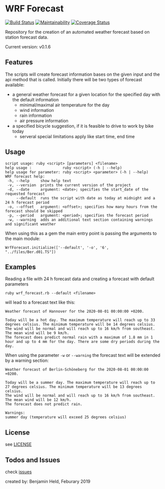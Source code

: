 # WRF Forecast
[![Build Status](https://travis-ci.org/SettRaziel/wrf_forecast.svg?branch=development)](https://travis-ci.org/SettRaziel/wrf_forecast)
[![Maintainability](https://api.codeclimate.com/v1/badges/f8e37146f91c5b3fc933/maintainability)](https://codeclimate.com/github/SettRaziel/wrf_forecast/maintainability)
[![Coverage Status](https://coveralls.io/repos/github/SettRaziel/wrf_forecast/badge.svg)](https://coveralls.io/github/SettRaziel/wrf_forecast)

Repository for the creation of an automated weather forecast based on station forecast data.

Current version: v0.1.6

## Features
The scripts will create forecast information bases on the given input and the api method that is called.
Initially there will be two types of forecast available:
  * a general weather forecast for a given location for the specified day with the default information
    * minimal/maximal air temperature for the day
    * wind information
    * rain information
    * air pressure information
  * a specified bicycle suggestion, if it is feasible to drive to work by bike today
    * serveral special limitations apply like start time, end time

## Usage
```
script usage: ruby <script> [parameters] <filename>
help usage :              ruby <script> (-h | --help)
help usage for parameter: ruby <script> <parameter> (-h | --help)
WRF forecast help:
 -h, --help     show help text
 -v, --version  prints the current version of the project
 -d, --date     argument: <date>; specifies the start_date of the requested forecast
     --default  runs the script with date as today at midnight and a 24 h forecast period
 -o, --offset   argument: <offset>; specifies how many hours from the forecast should be skipped
 -p, --period   argument: <period>; specifies the forecast period
 -w, --warning  adds an additional text section containing warnings and significant weather
```
When using this as a gem the main entry point is passing the arguments to the main module:
```
WrfForecast.initialize(['--default', '-o', '6', "../files/Ber.d01.TS"])
```

## Examples
Reading a file with 24 h forecast data and creating a forecast with default parameters
```
ruby wrf_forecast.rb --default <filename>
```
will lead to a forecast text like this:
```
Weather forecast of Hannover for the 2020-08-01 00:00:00 +0200.

Today will be a hot day. The maximum temperature will reach up to 33 degrees celsius. The minimum temperature will be 14 degrees celsius.
The wind will be normal and will reach up to 16 km/h from southeast. The mean wind will be 9 km/h.
The forecast does predict normal rain with a maximum of 1.8 mm in 1 hour and up to 4 mm for the day. There are some dry periods during the day.
```
When using the parameter `-w` or `--warning` the forecast text will be extended by a warning section:
```
Weather forecast of Berlin-Schöneberg for the 2020-08-01 00:00:00 +0200.

Today will be a summer day. The maximum temperature will reach up to 27 degrees celsius. The minimum temperature will be 13 degrees celsius.
The wind will be normal and will reach up to 16 km/h from southeast. The mean wind will be 12 km/h.
The forecast does not predict rain.

Warnings:
summer day (temperature will exceed 25 degrees celsius) 
```

## License
see [LICENSE](https://github.com/SettRaziel/wrf_forecast/blob/development/LICENSE)

## Todos and Issues
check [issues](https://github.com/SettRaziel/wrf_forecast/issues)

created by: Benjamin Held, Feburary 2019
